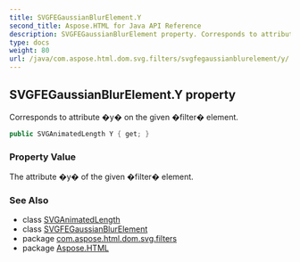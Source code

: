 ```yaml
---
title: SVGFEGaussianBlurElement.Y
second_title: Aspose.HTML for Java API Reference
description: SVGFEGaussianBlurElement property. Corresponds to attribute y on the given filter element
type: docs
weight: 80
url: /java/com.aspose.html.dom.svg.filters/svgfegaussianblurelement/y/
---
```

## SVGFEGaussianBlurElement.Y property

Corresponds to attribute �y� on the given �filter� element.

```java
public SVGAnimatedLength Y { get; }
```

### Property Value

The attribute �y� of the given �filter� element.

### See Also

* class [SVGAnimatedLength](../../../com.aspose.html.dom.svg.datatypes/svganimatedlength/)
* class [SVGFEGaussianBlurElement](../)
* package [com.aspose.html.dom.svg.filters](../../svgfegaussianblurelement/)
* package [Aspose.HTML](../../../)
